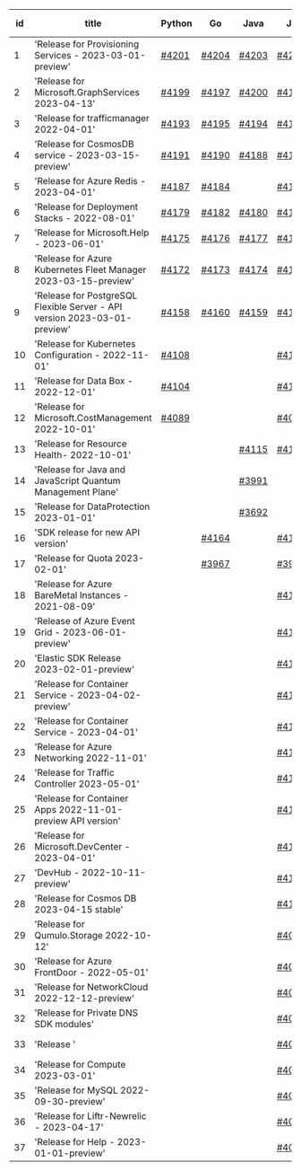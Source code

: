 | id | title | Python | Go | Java | Js | created date | target date | status |
| ------ | ------ | ------ | ------ | ------ | ------ | ------ | ------ | :-----: |
| 1 | 'Release for Provisioning Services - 2023-03-01-preview'  | [#4201](https://github.com/Azure/sdk-release-request/issues/4201)  | [#4204](https://github.com/Azure/sdk-release-request/issues/4204)  | [#4203](https://github.com/Azure/sdk-release-request/issues/4203)  | [#4202](https://github.com/Azure/sdk-release-request/issues/4202)  | 05-25 | 06-23 |  |
| 2 | 'Release for Microsoft.GraphServices 2023-04-13'  | [#4199](https://github.com/Azure/sdk-release-request/issues/4199)  | [#4197](https://github.com/Azure/sdk-release-request/issues/4197)  | [#4200](https://github.com/Azure/sdk-release-request/issues/4200)  | [#4198](https://github.com/Azure/sdk-release-request/issues/4198)  | 05-25 | 06-23 |  |
| 3 | 'Release for trafficmanager 2022-04-01'  | [#4193](https://github.com/Azure/sdk-release-request/issues/4193)  | [#4195](https://github.com/Azure/sdk-release-request/issues/4195)  | [#4194](https://github.com/Azure/sdk-release-request/issues/4194)  | [#4196](https://github.com/Azure/sdk-release-request/issues/4196)  | 05-25 | 06-23 |  |
| 4 | 'Release for CosmosDB service - 2023-03-15-preview'  | [#4191](https://github.com/Azure/sdk-release-request/issues/4191)  | [#4190](https://github.com/Azure/sdk-release-request/issues/4190)  | [#4188](https://github.com/Azure/sdk-release-request/issues/4188)  | [#4189](https://github.com/Azure/sdk-release-request/issues/4189)  | 05-23 | 06-23 |  |
| 5 | 'Release for Azure Redis - 2023-04-01'  | [#4187](https://github.com/Azure/sdk-release-request/issues/4187)  | [#4184](https://github.com/Azure/sdk-release-request/issues/4184)  |  | [#4185](https://github.com/Azure/sdk-release-request/issues/4185)  | 05-22 | 06-23 |  |
| 6 | 'Release for Deployment Stacks - 2022-08-01'  | [#4179](https://github.com/Azure/sdk-release-request/issues/4179)  | [#4182](https://github.com/Azure/sdk-release-request/issues/4182)  | [#4180](https://github.com/Azure/sdk-release-request/issues/4180)  | [#4181](https://github.com/Azure/sdk-release-request/issues/4181)  | 05-18 | 06-23 | Hold on by Python/ |
| 7 | 'Release for Microsoft.Help - 2023-06-01'  | [#4175](https://github.com/Azure/sdk-release-request/issues/4175)  | [#4176](https://github.com/Azure/sdk-release-request/issues/4176)  | [#4177](https://github.com/Azure/sdk-release-request/issues/4177)  | [#4178](https://github.com/Azure/sdk-release-request/issues/4178)  | 05-18 | 06-23 |  |
| 8 | 'Release for Azure Kubernetes Fleet Manager 2023-03-15-preview'  | [#4172](https://github.com/Azure/sdk-release-request/issues/4172)  | [#4173](https://github.com/Azure/sdk-release-request/issues/4173)  | [#4174](https://github.com/Azure/sdk-release-request/issues/4174)  | [#4171](https://github.com/Azure/sdk-release-request/issues/4171)  | 05-18 | 06-23 |  |
| 9 | 'Release for PostgreSQL Flexible Server - API version 2023-03-01-preview'  | [#4158](https://github.com/Azure/sdk-release-request/issues/4158)  | [#4160](https://github.com/Azure/sdk-release-request/issues/4160)  | [#4159](https://github.com/Azure/sdk-release-request/issues/4159)  | [#4157](https://github.com/Azure/sdk-release-request/issues/4157)  | 05-11 | 05-26 | Hold on by Java/Go/Python/ |
| 10 | 'Release for Kubernetes Configuration - 2022-11-01'  | [#4108](https://github.com/Azure/sdk-release-request/issues/4108)  |  |  | [#4107](https://github.com/Azure/sdk-release-request/issues/4107)  | 04-28 | 05-26 |  |
| 11 | 'Release for Data Box - 2022-12-01'  | [#4104](https://github.com/Azure/sdk-release-request/issues/4104)  |  |  | [#4102](https://github.com/Azure/sdk-release-request/issues/4102)  | 04-27 | 05-26 |  |
| 12 | 'Release for Microsoft.CostManagement 2022-10-01'  | [#4089](https://github.com/Azure/sdk-release-request/issues/4089)  |  |  | [#4088](https://github.com/Azure/sdk-release-request/issues/4088)  | 04-25 | 05-26 |  |
| 13 | 'Release for Resource Health- 2022-10-01'  |  |  | [#4115](https://github.com/Azure/sdk-release-request/issues/4115)  | [#4117](https://github.com/Azure/sdk-release-request/issues/4117)  | 05-01 | 05-26 |  |
| 14 | 'Release for Java and JavaScript Quantum Management Plane'  |  |  | [#3991](https://github.com/Azure/sdk-release-request/issues/3991)  |  | 03-24 | 04-28 | Hold on by Java/ |
| 15 | 'Release for DataProtection 2023-01-01'  |  |  | [#3692](https://github.com/Azure/sdk-release-request/issues/3692)  |  | 01-24 | 02-24 |  |
| 16 | 'SDK release for new API version'  |  | [#4164](https://github.com/Azure/sdk-release-request/issues/4164)  |  | [#4162](https://github.com/Azure/sdk-release-request/issues/4162)  | 05-14 | 06-23 |  |
| 17 | 'Release for Quota 2023-02-01'  |  | [#3967](https://github.com/Azure/sdk-release-request/issues/3967)  |  | [#3968](https://github.com/Azure/sdk-release-request/issues/3968)  | 03-22 | 04-28 | Hold on by JS/Go/ |
| 18 | 'Release for Azure BareMetal Instances - 2021-08-09'  |  |  |  | [#4183](https://github.com/Azure/sdk-release-request/issues/4183)  | 05-19 | 06-23 |  |
| 19 | 'Release of Azure Event Grid - 2023-06-01-preview'  |  |  |  | [#4169](https://github.com/Azure/sdk-release-request/issues/4169)  | 05-16 | 06-23 |  |
| 20 | 'Elastic SDK Release 2023-02-01-preview'  |  |  |  | [#4156](https://github.com/Azure/sdk-release-request/issues/4156)  | 05-11 | 05-26 |  |
| 21 | 'Release for Container Service - 2023-04-02-preview'  |  |  |  | [#4146](https://github.com/Azure/sdk-release-request/issues/4146)  | 05-08 | 05-26 |  |
| 22 | 'Release for Container Service - 2023-04-01'  |  |  |  | [#4142](https://github.com/Azure/sdk-release-request/issues/4142)  | 05-08 | 05-26 |  |
| 23 | 'Release for Azure Networking 2022-11-01'  |  |  |  | [#4139](https://github.com/Azure/sdk-release-request/issues/4139)  | 05-07 | 05-26 |  |
| 24 | 'Release for Traffic Controller 2023-05-01'  |  |  |  | [#4136](https://github.com/Azure/sdk-release-request/issues/4136)  | 05-05 | 05-26 |  |
| 25 | 'Release for Container Apps 2022-11-01-preview API version'  |  |  |  | [#4133](https://github.com/Azure/sdk-release-request/issues/4133)  | 05-05 | 05-26 |  |
| 26 | 'Release for Microsoft.DevCenter - 2023-04-01'  |  |  |  | [#4127](https://github.com/Azure/sdk-release-request/issues/4127)  | 05-04 | 05-26 |  |
| 27 | 'DevHub - 2022-10-11-preview'  |  |  |  | [#4120](https://github.com/Azure/sdk-release-request/issues/4120)  | 05-01 | 05-26 |  |
| 28 | 'Release for Cosmos DB 2023-04-15 stable'  |  |  |  | [#4111](https://github.com/Azure/sdk-release-request/issues/4111)  | 04-28 | 05-26 |  |
| 29 | 'Release for Qumulo.Storage 2022-10-12'  |  |  |  | [#4096](https://github.com/Azure/sdk-release-request/issues/4096)  | 04-26 | 05-26 |  |
| 30 | 'Release for Azure FrontDoor - 2022-05-01'  |  |  |  | [#4076](https://github.com/Azure/sdk-release-request/issues/4076)  | 04-23 | 05-26 |  |
| 31 | 'Release for NetworkCloud 2022-12-12-preview'  |  |  |  | [#4073](https://github.com/Azure/sdk-release-request/issues/4073)  | 04-21 | 05-26 |  |
| 32 | 'Release for Private DNS SDK modules'  |  |  |  | [#4067](https://github.com/Azure/sdk-release-request/issues/4067)  | 04-20 | 05-26 |  |
| 33 | 'Release '  |  |  |  | [#4063](https://github.com/Azure/sdk-release-request/issues/4063)  | 04-18 | 05-26 |  |
| 34 | 'Release for Compute 2023-03-01'  |  |  |  | [#4060](https://github.com/Azure/sdk-release-request/issues/4060)  | 04-18 | 05-26 |  |
| 35 | 'Release for MySQL 2022-09-30-preview'  |  |  |  | [#4056](https://github.com/Azure/sdk-release-request/issues/4056)  | 04-18 | 05-26 |  |
| 36 | 'Release for Liftr-Newrelic - 2023-04-17'  |  |  |  | [#4053](https://github.com/Azure/sdk-release-request/issues/4053)  | 04-17 | 05-26 |  |
| 37 | 'Release for Help - 2023-01-01-preview'  |  |  |  | [#4034](https://github.com/Azure/sdk-release-request/issues/4034)  | 04-12 | 04-28 |  |
